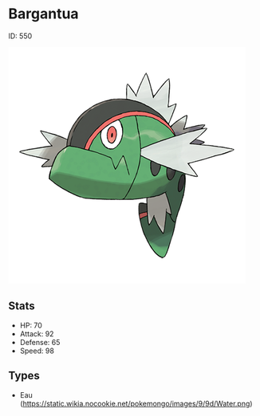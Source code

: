# Bargantua


ID: 550

![](https://raw.githubusercontent.com/PokeAPI/sprites/master/sprites/pokemon/other/official-artwork/550.png "Bargantua")

## Stats


 - HP: 70
 - Attack: 92
 - Defense: 65
 - Speed: 98

## Types


 - Eau (https://static.wikia.nocookie.net/pokemongo/images/9/9d/Water.png)
